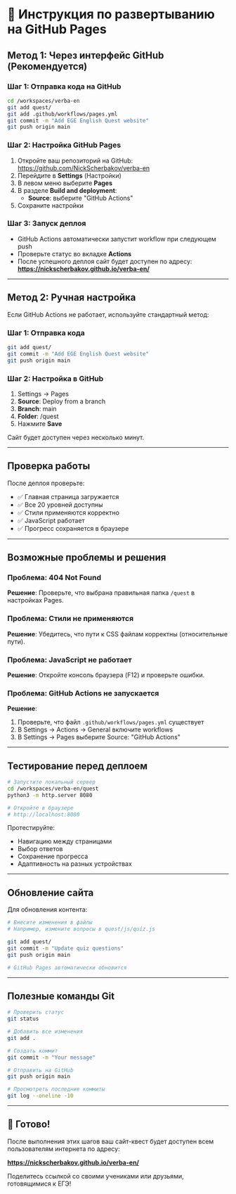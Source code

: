 # 🚀 Инструкция по развертыванию на GitHub Pages

## Метод 1: Через интерфейс GitHub (Рекомендуется)

### Шаг 1: Отправка кода на GitHub
```bash
cd /workspaces/verba-en
git add quest/
git add .github/workflows/pages.yml
git commit -m "Add EGE English Quest website"
git push origin main
```

### Шаг 2: Настройка GitHub Pages
1. Откройте ваш репозиторий на GitHub: https://github.com/NickScherbakov/verba-en
2. Перейдите в **Settings** (Настройки)
3. В левом меню выберите **Pages**
4. В разделе **Build and deployment**:
   - **Source**: выберите "GitHub Actions"
5. Сохраните настройки

### Шаг 3: Запуск деплоя
- GitHub Actions автоматически запустит workflow при следующем push
- Проверьте статус во вкладке **Actions**
- После успешного деплоя сайт будет доступен по адресу:
  **https://nickscherbakov.github.io/verba-en/**

---

## Метод 2: Ручная настройка

Если GitHub Actions не работает, используйте стандартный метод:

### Шаг 1: Отправка кода
```bash
git add quest/
git commit -m "Add EGE English Quest website"
git push origin main
```

### Шаг 2: Настройка в GitHub
1. Settings → Pages
2. **Source**: Deploy from a branch
3. **Branch**: main
4. **Folder**: /quest
5. Нажмите **Save**

Сайт будет доступен через несколько минут.

---

## Проверка работы

После деплоя проверьте:
- ✅ Главная страница загружается
- ✅ Все 20 уровней доступны
- ✅ Стили применяются корректно
- ✅ JavaScript работает
- ✅ Прогресс сохраняется в браузере

---

## Возможные проблемы и решения

### Проблема: 404 Not Found
**Решение**: Проверьте, что выбрана правильная папка `/quest` в настройках Pages.

### Проблема: Стили не применяются
**Решение**: Убедитесь, что пути к CSS файлам корректны (относительные пути).

### Проблема: JavaScript не работает
**Решение**: Откройте консоль браузера (F12) и проверьте ошибки.

### Проблема: GitHub Actions не запускается
**Решение**: 
1. Проверьте, что файл `.github/workflows/pages.yml` существует
2. В Settings → Actions → General включите workflows
3. В Settings → Pages выберите Source: "GitHub Actions"

---

## Тестирование перед деплоем

```bash
# Запустите локальный сервер
cd /workspaces/verba-en/quest
python3 -m http.server 8080

# Откройте в браузере
# http://localhost:8080
```

Протестируйте:
- Навигацию между страницами
- Выбор ответов
- Сохранение прогресса
- Адаптивность на разных устройствах

---

## Обновление сайта

Для обновления контента:
```bash
# Внесите изменения в файлы
# Например, измените вопросы в quest/js/quiz.js

git add quest/
git commit -m "Update quiz questions"
git push origin main

# GitHub Pages автоматически обновится
```

---

## Полезные команды Git

```bash
# Проверить статус
git status

# Добавить все изменения
git add .

# Создать коммит
git commit -m "Your message"

# Отправить на GitHub
git push origin main

# Просмотреть последние коммиты
git log --oneline -10
```

---

## 🎉 Готово!

После выполнения этих шагов ваш сайт-квест будет доступен всем пользователям интернета по адресу:

**https://nickscherbakov.github.io/verba-en/**

Поделитесь ссылкой со своими учениками или друзьями, готовящимися к ЕГЭ!
